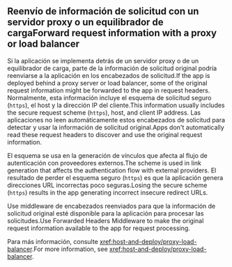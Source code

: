 ## <a name="forward-request-information-with-a-proxy-or-load-balancer"></a><span data-ttu-id="2b3c4-101">Reenvío de información de solicitud con un servidor proxy o un equilibrador de carga</span><span class="sxs-lookup"><span data-stu-id="2b3c4-101">Forward request information with a proxy or load balancer</span></span>

<span data-ttu-id="2b3c4-102">Si la aplicación se implementa detrás de un servidor proxy o de un equilibrador de carga, parte de la información de solicitud original podría reenviarse a la aplicación en los encabezados de solicitud.</span><span class="sxs-lookup"><span data-stu-id="2b3c4-102">If the app is deployed behind a proxy server or load balancer, some of the original request information might be forwarded to the app in request headers.</span></span> <span data-ttu-id="2b3c4-103">Normalmente, esta información incluye el esquema de solicitud seguro (`https`), el host y la dirección IP del cliente.</span><span class="sxs-lookup"><span data-stu-id="2b3c4-103">This information usually includes the secure request scheme (`https`), host, and client IP address.</span></span> <span data-ttu-id="2b3c4-104">Las aplicaciones no leen automáticamente estos encabezados de solicitud para detectar y usar la información de solicitud original.</span><span class="sxs-lookup"><span data-stu-id="2b3c4-104">Apps don't automatically read these request headers to discover and use the original request information.</span></span>

<span data-ttu-id="2b3c4-105">El esquema se usa en la generación de vínculos que afecta al flujo de autenticación con proveedores externos.</span><span class="sxs-lookup"><span data-stu-id="2b3c4-105">The scheme is used in link generation that affects the authentication flow with external providers.</span></span> <span data-ttu-id="2b3c4-106">El resultado de perder el esquema seguro (`https`) es que la aplicación genera direcciones URL incorrectas poco seguras.</span><span class="sxs-lookup"><span data-stu-id="2b3c4-106">Losing the secure scheme (`https`) results in the app generating incorrect insecure redirect URLs.</span></span>

<span data-ttu-id="2b3c4-107">Use middleware de encabezados reenviados para que la información de solicitud original esté disponible para la aplicación para procesar las solicitudes.</span><span class="sxs-lookup"><span data-stu-id="2b3c4-107">Use Forwarded Headers Middleware to make the original request information available to the app for request processing.</span></span>

<span data-ttu-id="2b3c4-108">Para más información, consulte <xref:host-and-deploy/proxy-load-balancer>.</span><span class="sxs-lookup"><span data-stu-id="2b3c4-108">For more information, see <xref:host-and-deploy/proxy-load-balancer>.</span></span>
